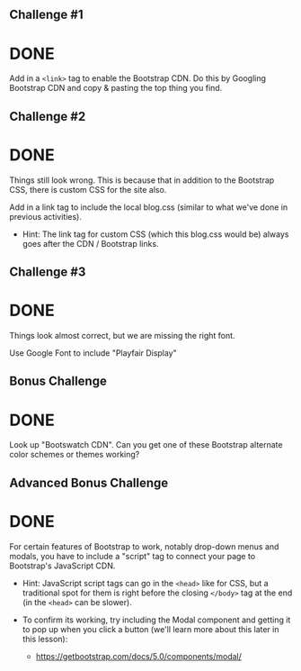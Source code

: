 Challenge #1
---------------
# DONE

Add in a `<link>` tag to enable the Bootstrap CDN.
Do this by Googling Bootstrap CDN and copy & pasting the top thing you find.


Challenge #2
---------------
# DONE

Things still look wrong. This is because that in addition to the Bootstrap
CSS, there is custom CSS for the site also.

Add in a link tag to include the local blog.css (similar to what we've done in
previous activities).

- Hint: The link tag for custom CSS (which this blog.css would be) always goes
  after the CDN / Bootstrap links.


Challenge #3
---------------
# DONE

Things look almost correct, but we are missing the right font.

Use Google Font to include "Playfair Display"


Bonus Challenge
------------------
# DONE

Look up "Bootswatch CDN". Can you get one of these Bootstrap alternate color
schemes or themes working?


Advanced Bonus Challenge
-------------------------

# DONE

For certain features of Bootstrap to work, notably drop-down menus and modals,
you have to include a "script" tag to connect your page to Bootstrap's
JavaScript CDN.

- Hint: JavaScript script tags can go in the `<head>` like for CSS, but a
  traditional spot for them is right before the closing `</body>` tag at the
  end (in the `<head>` can be slower).

- To confirm its working, try including the Modal component and getting it to
  pop up when you click a button (we'll learn more about this later in this
  lesson):
    - https://getbootstrap.com/docs/5.0/components/modal/

